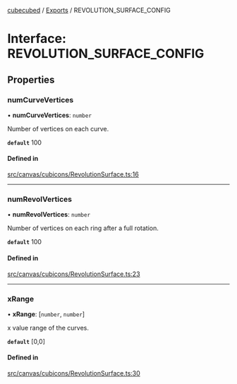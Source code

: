 [cubecubed](/reference/README.md) / [Exports](/reference/modules.md) / REVOLUTION\_SURFACE\_CONFIG

# Interface: REVOLUTION\_SURFACE\_CONFIG

## Properties

### numCurveVertices

• **numCurveVertices**: `number`

Number of vertices on each curve.

**`default`** 100

#### Defined in

[src/canvas/cubicons/RevolutionSurface.ts:16](https://github.com/imaphatduc/cubecubed/blob/0bd348a/src/canvas/cubicons/RevolutionSurface.ts#L16)

___

### numRevolVertices

• **numRevolVertices**: `number`

Number of vertices on each ring after a full rotation.

**`default`** 100

#### Defined in

[src/canvas/cubicons/RevolutionSurface.ts:23](https://github.com/imaphatduc/cubecubed/blob/0bd348a/src/canvas/cubicons/RevolutionSurface.ts#L23)

___

### xRange

• **xRange**: [`number`, `number`]

x value range of the curves.

**`default`** [0,0]

#### Defined in

[src/canvas/cubicons/RevolutionSurface.ts:30](https://github.com/imaphatduc/cubecubed/blob/0bd348a/src/canvas/cubicons/RevolutionSurface.ts#L30)
